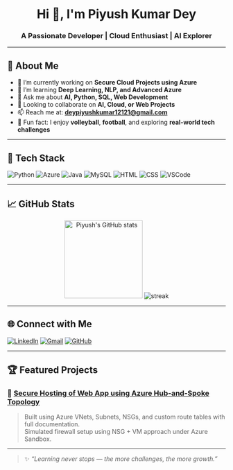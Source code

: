 <h1 align="center">Hi 👋, I'm Piyush Kumar Dey</h1>
<h3 align="center">A Passionate Developer | Cloud Enthusiast | AI Explorer</h3>

---

## 🚀 About Me

- 🔭 I’m currently working on **Secure Cloud Projects using Azure**
- 🌱 I’m learning **Deep Learning, NLP, and Advanced Azure**
- 💬 Ask me about **AI, Python, SQL, Web Development**
- 💼 Looking to collaborate on **AI, Cloud, or Web Projects**
- 📫 Reach me at: **deypiyushkumar12121@gmail.com**
- 🎯 Fun fact: I enjoy **volleyball**, **football**, and exploring **real-world tech challenges**

---

## 🧰 Tech Stack

![Python](https://img.shields.io/badge/Python-3776AB?style=for-the-badge&logo=python&logoColor=white)
![Azure](https://img.shields.io/badge/Azure-0089D6?style=for-the-badge&logo=microsoft-azure&logoColor=white)
![Java](https://img.shields.io/badge/Java-E34F26?style=for-the-badge&logo=openjdk&logoColor=white)
![MySQL](https://img.shields.io/badge/MySQL-005C84?style=for-the-badge&logo=mysql&logoColor=white)
![HTML](https://img.shields.io/badge/HTML-E34F26?style=for-the-badge&logo=html5&logoColor=white)
![CSS](https://img.shields.io/badge/CSS-1572B6?style=for-the-badge&logo=css3&logoColor=white)
![VSCode](https://img.shields.io/badge/VS%20Code-007ACC?style=for-the-badge&logo=visual-studio-code&logoColor=white)

---

## 📈 GitHub Stats

<p align="center">
  <img src="https://github-readme-stats.vercel.app/api?username=piyushkumar030&show_icons=true&theme=react" alt="Piyush's GitHub stats" height="180px"/>
  <img src="https://github-readme-streak-stats.herokuapp.com/?user=piyushkumar030&theme=react" alt="streak"/>
</p>

---

## 🌐 Connect with Me

[![LinkedIn](https://img.shields.io/badge/LinkedIn-blue?style=flat-square&logo=linkedin)](https://www.linkedin.com/in/piyush-kumar-dey-291b19342/)
[![Gmail](https://img.shields.io/badge/Gmail-red?style=flat-square&logo=gmail&logoColor=white)](mailto:deypiyushkumar12121@gmail.com)
[![GitHub](https://img.shields.io/badge/GitHub-100000?style=flat-square&logo=github&logoColor=white)](https://github.com/piyushkumar030)

---

## 🏆 Featured Projects

### 🔹 [Secure Hosting of Web App using Azure Hub-and-Spoke Topology](https://github.com/piyushkumar030/secure-hosting-azure)
> Built using Azure VNets, Subnets, NSGs, and custom route tables with full documentation.  
> Simulated firewall setup using NSG + VM approach under Azure Sandbox.

---

> ✨ *“Learning never stops — the more challenges, the more growth.”*

